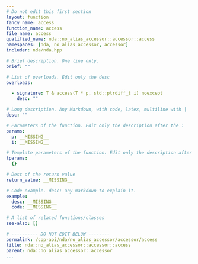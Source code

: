 ```yaml
---
# Do not edit this first section
layout: function
fancy_name: access
function_name: access
file_name: access
qualified_name: nda::no_alias_accessor::accessor::access
namespaces: [nda, no_alias_accessor, accessor]
includer: nda/nda.hpp

# Brief description. One line only.
brief: ""

# List of overloads. Edit only the desc
overloads:

  - signature: T & access(T * p, std::ptrdiff_t i) noexcept
    desc: ""

# Long description. Any Markdown, with code, latex, multiline with |
desc: ""

# Parameters of the function. Edit only the description after the :
params:
  p: __MISSING__
  i: __MISSING__

# Template parameters of the function. Edit only the description after the :
tparams:
  {}

# Desc of the return value
return_value: __MISSING__

# Code example. desc: any markdown to explain it.
example:
  desc: __MISSING__
  code: __MISSING__

# A list of related functions/classes
see-also: []

# ---------- DO NOT EDIT BELOW --------
permalink: /cpp-api/nda/no_alias_accessor/accessor/access
title: nda::no_alias_accessor::accessor::access
parent: nda::no_alias_accessor::accessor
...
```



